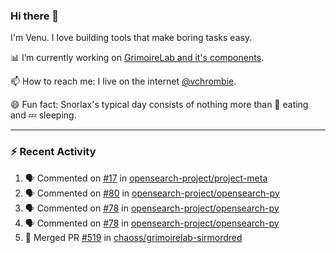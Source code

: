 ### Hi there 👋

I'm Venu. I love building tools that make boring tasks easy.

📊 I’m currently working on [GrimoireLab and it's components](https://chaoss.github.io/grimoirelab).

📫 How to reach me: I live on the internet [@vchrombie](https://www.google.co.in/search?q=vchrombie).

😄 Fun fact: Snorlax's typical day consists of nothing more than :doughnut: eating and :zzz: sleeping.

---

### :zap: Recent Activity

<!--START_SECTION:activity-->
1. 🗣 Commented on [#17](https://github.com/opensearch-project/project-meta/issues/17) in [opensearch-project/project-meta](https://github.com/opensearch-project/project-meta)
2. 🗣 Commented on [#80](https://github.com/opensearch-project/opensearch-py/issues/80) in [opensearch-project/opensearch-py](https://github.com/opensearch-project/opensearch-py)
3. 🗣 Commented on [#78](https://github.com/opensearch-project/opensearch-py/issues/78) in [opensearch-project/opensearch-py](https://github.com/opensearch-project/opensearch-py)
4. 🗣 Commented on [#78](https://github.com/opensearch-project/opensearch-py/issues/78) in [opensearch-project/opensearch-py](https://github.com/opensearch-project/opensearch-py)
5. 🎉 Merged PR [#519](https://github.com/chaoss/grimoirelab-sirmordred/pull/519) in [chaoss/grimoirelab-sirmordred](https://github.com/chaoss/grimoirelab-sirmordred)
<!--END_SECTION:activity-->

<!--
**vchrombie/vchrombie** is a ✨ _special_ ✨ repository because its `README.md` (this file) appears on your GitHub profile.

Here are some ideas to get you started:

- 🔭 I’m currently working on ...
- 🌱 I’m currently learning ...
- 👯 I’m looking to collaborate on ...
- 🤔 I’m looking for help with ...
- 💬 Ask me about ...
- 📫 How to reach me: ...
- 😄 Pronouns: ...
- ⚡ Fun fact: ...
-->
